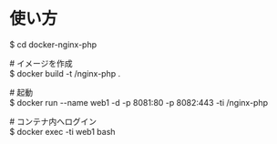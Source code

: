 # 使い方 #

$ cd docker-nginx-php

\# イメージを作成  
$ docker build -t <tag>/nginx-php .  

\# 起動  
$ docker run --name web1 -d -p 8081:80 -p 8082:443 -ti <tag>/nginx-php

\# コンテナ内へログイン  
$ docker exec -ti web1 bash 